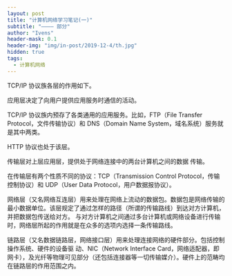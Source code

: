 ```yaml
---
layout: post
title: "计算机网络学习笔记(一)"
subtitle: "———— 部分"
author: "Ivens"
header-mask: 0.1
header-img: "img/in-post/2019-12-4/th.jpg"
hidden: true
tags:
  - 计算机网络
---
```


TCP/IP 协议族各层的作用如下。

应用层决定了向用户提供应用服务时通信的活动。

TCP/IP 协议族内预存了各类通用的应用服务。比如，FTP（File Transfer Protocol，文件传输协议）和 DNS（Domain Name System，域名系统）服务就是其中两类。

HTTP 协议也处于该层。  



传输层对上层应用层，提供处于网络连接中的两台计算机之间的数据
传输。

在传输层有两个性质不同的协议：TCP（Transmission Control Protocol，传输控制协议）和 UDP（User Data Protocol，用户数据报协议）。

网络层（又名网络互连层）用来处理在网络上流动的数据包。数据包是网络传输的最小数据单位。该层规定了通过怎样的路径（所谓的传输路线）到达对方计算机，并把数据包传送给对方。
与对方计算机之间通过多台计算机或网络设备进行传输时，网络层所起的作用就是在众多的选项内选择一条传输路线。

链路层（又名数据链路层，网络接口层）用来处理连接网络的硬件部分。包括控制操作系统、硬件的设备驱
动、NIC（Network Interface Card，网络适配器，即网卡），及光纤等物理可见部分（还包括连接器等一切传输媒介）。硬件上的范畴均在链路层的作用范围之内。



